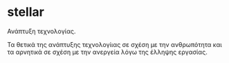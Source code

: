 # stellar
Ανάπτυξη τεχνολογίας.


Τα θετικά της ανάπτυξης τεχνολογίιας σε σχέση με την ανθρωπότητα και τα αρνητικά σε σχέση με την ανεργεία λόγω της έλληψης εργασίας.

